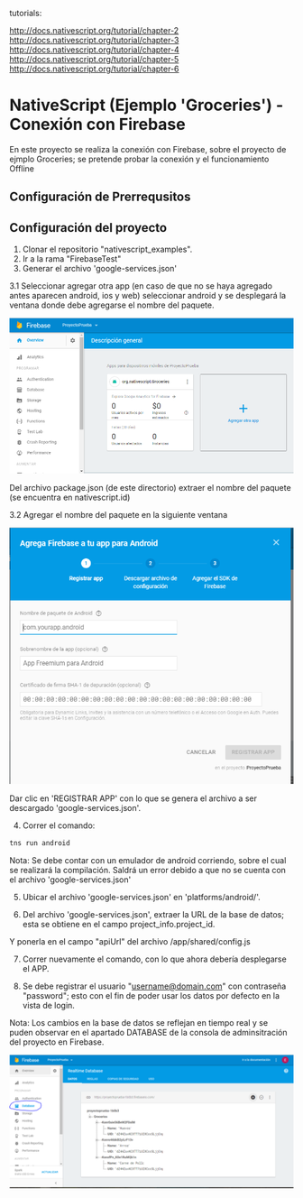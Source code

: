
tutorials:

  http://docs.nativescript.org/tutorial/chapter-2
  http://docs.nativescript.org/tutorial/chapter-3
  http://docs.nativescript.org/tutorial/chapter-4
  http://docs.nativescript.org/tutorial/chapter-5
  http://docs.nativescript.org/tutorial/chapter-6

# NativeScript (Ejemplo 'Groceries') - Conexión con Firebase
En este proyecto se realiza la conexión con Firebase, sobre el proyecto de ejmplo Groceries; se pretende probar la conexión y el funcionamiento Offline 

## Configuración de Prerrequsitos 

## Configuración del proyecto

1. Clonar el repositorio "nativescript_examples".
2. Ir a la rama "FirebaseTest"
3. Generar el archivo 'google-services.json' 

3.1 Seleccionar agregar otra app (en caso de que no se haya agregado antes aparecen android, ios y web) seleccionar android y se desplegará la ventana donde debe agregarse el nombre del paquete.

![Captura](readme_images/captura1.png) 

 Del archivo package.json (de este directorio) extraer el nombre del paquete (se encuentra en nativescript.id)

3.2 Agregar el nombre del paquete en la siguiente ventana

![Captura2](readme_images/captura2.png)

Dar clic en 'REGISTRAR APP' con lo que se genera el archivo a ser descargado 'google-services.json'.

4. Correr el comando:
``` bash
tns run android
```
Nota: Se debe contar con un emulador de android corriendo, sobre el cual se realizará la compilación.
      Saldrá un error debido a que no se cuenta con el archivo 'google-services.json'
      
5. Ubicar el archivo 'google-services.json' en 'platforms/android/'.

6. Del archivo 'google-services.json', extraer la URL de la base de datos; esta se obtiene en el campo project_info.project_id.

Y ponerla en el campo "apiUrl" del archivo /app/shared/config.js

7. Correr nuevamente el comando, con lo que ahora debería desplegarse el APP.

8. Se debe registrar el usuario "username@domain.com" con contraseña "password"; esto con el fin de poder usar los datos por defecto en la vista de login.

Nota: Los cambios en la base de datos se reflejan en tiempo real y se puden observar en el apartado DATABASE de la consola de adminsitración del proyecto en Firebase.

![Captura3](readme_images/captura3.png)